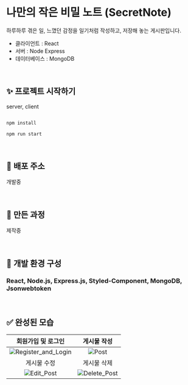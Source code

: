 # 나만의 작은 비밀 노트 (SecretNote)
하루하루 겪은 일, 느꼈던 감정을 일기처럼 작성하고, 저장해 놓는 게시판입니다.
<br/>
- 클라이언트 : React
- 서버 : Node Express
- 데이터베이스 : MongoDB

<br/>

## ✨ 프로젝트 시작하기

server, client
```bash

npm install

npm run start

```
<br/>

## 🌟 배포 주소

개발중

<br/>

## 🔖 만든 과정

제작중

<br/>

## 📖 개발 환경 구성

### React, Node.js, Express.js, Styled-Component, MongoDB, Jsonwebtoken

<br/>

## ✅ 완성된 모습

|회원가입 및 로그인|게시물 작성|
|:---:|:---:|
|![Register_and_Login](https://github.com/jangjihoon96/SecretNote_React_Node_MongoDB/assets/119390662/e0b8bd64-abdd-47a7-84a0-29b559b839e6)|![Post](https://github.com/jangjihoon96/SecretNote_React_Node_MongoDB/assets/119390662/cd2729a2-fc85-44df-95c1-2e4989a9e06d)|
|게시물 수정|게시물 삭제|
|![Edit_Post](https://github.com/jangjihoon96/SecretNote_React_Node_MongoDB/assets/119390662/02830eae-136c-4a19-bcac-4cbe15db720c)|![Delete_Post](https://github.com/jangjihoon96/SecretNote_React_Node_MongoDB/assets/119390662/ce21c1f6-ee11-415a-b73c-181348a38d10)|
